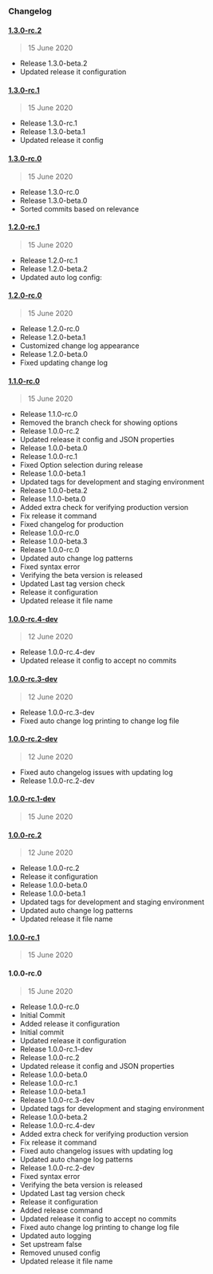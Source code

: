 ### Changelog

#### [1.3.0-rc.2](https://github.com/ravindrapalli33/release-it-testing/compare/v1.3.0-rc.1...v1.3.0-rc.2)

> 15 June 2020

- Release 1.3.0-beta.2
- Updated release it configuration

#### [1.3.0-rc.1](https://github.com/ravindrapalli33/release-it-testing/compare/v1.3.0-rc.0...v1.3.0-rc.1)

> 15 June 2020

- Release 1.3.0-rc.1
- Release 1.3.0-beta.1
- Updated release it config

#### [1.3.0-rc.0](https://github.com/ravindrapalli33/release-it-testing/compare/v1.2.0-rc.1...v1.3.0-rc.0)

> 15 June 2020

- Release 1.3.0-rc.0
- Release 1.3.0-beta.0
- Sorted commits based on relevance

#### [1.2.0-rc.1](https://github.com/ravindrapalli33/release-it-testing/compare/v1.2.0-rc.0...v1.2.0-rc.1)

> 15 June 2020

- Release 1.2.0-rc.1
- Release 1.2.0-beta.2
- Updated auto log config:

#### [1.2.0-rc.0](https://github.com/ravindrapalli33/release-it-testing/compare/v1.1.0-rc.0...v1.2.0-rc.0)

> 15 June 2020

- Release 1.2.0-rc.0
- Release 1.2.0-beta.1
- Customized change log appearance
- Release 1.2.0-beta.0
- Fixed updating change log

#### [1.1.0-rc.0](https://github.com/ravindrapalli33/release-it-testing/compare/v1.0.0-rc.4-dev...v1.1.0-rc.0)

> 15 June 2020

- Release 1.1.0-rc.0
- Removed the branch check for showing options
- Release 1.0.0-rc.2
- Updated release it config and JSON properties
- Release 1.0.0-beta.0
- Release 1.0.0-rc.1
- Fixed Option selection during release
- Release 1.0.0-beta.1
- Updated tags for development and staging environment
- Release 1.0.0-beta.2
- Release 1.1.0-beta.0
- Added extra check for verifying production version
- Fix release it command
- Fixed changelog for production
- Release 1.0.0-rc.0
- Release 1.0.0-beta.3
- Release 1.0.0-rc.0
- Updated auto change log patterns
- Fixed syntax error
- Verifying the beta version is released
- Updated Last tag version check
- Release it configuration
- Updated release it file name

#### [1.0.0-rc.4-dev](https://github.com/ravindrapalli33/release-it-testing/compare/v1.0.0-rc.3-dev...v1.0.0-rc.4-dev)

> 12 June 2020

- Release 1.0.0-rc.4-dev
- Updated release it config to accept no commits

#### [1.0.0-rc.3-dev](https://github.com/ravindrapalli33/release-it-testing/compare/v1.0.0-rc.2-dev...v1.0.0-rc.3-dev)

> 12 June 2020

- Release 1.0.0-rc.3-dev
- Fixed auto change log printing to change log file

#### [1.0.0-rc.2-dev](https://github.com/ravindrapalli33/release-it-testing/compare/v1.0.0-rc.1-dev...v1.0.0-rc.2-dev)

> 12 June 2020

- Fixed auto changelog issues with updating log
- Release 1.0.0-rc.2-dev

#### [1.0.0-rc.1-dev](https://github.com/ravindrapalli33/release-it-testing/compare/v1.0.0-rc.2...v1.0.0-rc.1-dev)

> 15 June 2020

#### [1.0.0-rc.2](https://github.com/ravindrapalli33/release-it-testing/compare/v1.0.0-rc.1...v1.0.0-rc.2)

> 12 June 2020

- Release 1.0.0-rc.2
- Release it configuration
- Release 1.0.0-beta.0
- Release 1.0.0-beta.1
- Updated tags for development and staging environment
- Updated auto change log patterns
- Updated release it file name

#### [1.0.0-rc.1](https://github.com/ravindrapalli33/release-it-testing/compare/v1.0.0-rc.0...v1.0.0-rc.1)

> 15 June 2020

#### 1.0.0-rc.0

> 15 June 2020

- Release 1.0.0-rc.0
- Initial Commit
- Added release it configuration
- Initial commit
- Updated release it configuration
- Release 1.0.0-rc.1-dev
- Release 1.0.0-rc.2
- Updated release it config and JSON properties
- Release 1.0.0-beta.0
- Release 1.0.0-rc.1
- Release 1.0.0-beta.1
- Release 1.0.0-rc.3-dev
- Updated tags for development and staging environment
- Release 1.0.0-beta.2
- Release 1.0.0-rc.4-dev
- Added extra check for verifying production version
- Fix release it command
- Fixed auto changelog issues with updating log
- Updated auto change log patterns
- Release 1.0.0-rc.2-dev
- Fixed syntax error
- Verifying the beta version is released
- Updated Last tag version check
- Release it configuration
- Added release command
- Updated release it config to accept no commits
- Fixed auto change log printing to change log file
- Updated auto logging
- Set upstream false
- Removed unused config
- Updated release it file name
